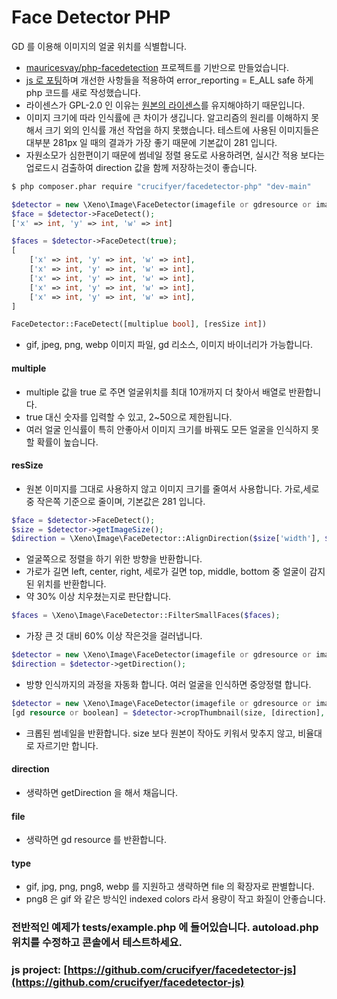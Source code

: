 # Face Detector PHP

GD 를 이용해 이미지의 얼굴 위치를 식별합니다.

- [mauricesvay/php-facedetection](https://github.com/mauricesvay/php-facedetection) 프로젝트를 기반으로 만들었습니다.
- [js 로 포팅](https://github.com/crucifyer/facedetector-js)하며 개선한 사항들을 적용하여 error_reporting = E_ALL safe 하게 php 코드를 새로 작성했습니다.
- 라이센스가 GPL-2.0 인 이유는 [원본의 라이센스](https://github.com/mauricesvay/php-facedetection/issues/18)를 유지해야하기 때문입니다.
- 이미지 크기에 따라 인식률에 큰 차이가 생깁니다. 알고리즘의 원리를 이해하지 못해서 크기 외의 인식률 개선 작업을 하지 못했습니다. 테스트에 사용된 이미지들은 대부분 281px 일 때의 결과가 가장 좋기 때문에 기본값이 281 입니다.
- 자원소모가 심한편이기 때문에 썸네일 정렬 용도로 사용하려면, 실시간 적용 보다는 업로드시 검출하여 direction 값을 함께 저장하는것이 좋습니다.

```bash
$ php composer.phar require "crucifyer/facedetector-php" "dev-main"
```

```php
$detector = new \Xeno\Image\FaceDetector(imagefile or gdresource or imagebinary);
$face = $detector->FaceDetect();
['x' => int, 'y' => int, 'w' => int]

$faces = $detector->FaceDetect(true);
[
	['x' => int, 'y' => int, 'w' => int],
	['x' => int, 'y' => int, 'w' => int],
	['x' => int, 'y' => int, 'w' => int],
	['x' => int, 'y' => int, 'w' => int],
	['x' => int, 'y' => int, 'w' => int],
]

FaceDetector::FaceDetect([multiplue bool], [resSize int])
```
- gif, jpeg, png, webp 이미지 파일, gd 리소스, 이미지 바이너리가 가능합니다.
#### multiple 
- multiple 값을 true 로 주면 얼굴위치를 최대 10개까지 더 찾아서 배열로 반환합니다.
- true 대신 숫자를 입력할 수 있고, 2~50으로 제한됩니다.
- 여러 얼굴 인식률이 특히 안좋아서 이미지 크기를 바꿔도 모든 얼굴을 인식하지 못할 확률이 높습니다.
#### resSize
- 원본 이미지를 그대로 사용하지 않고 이미지 크기를 줄여서 사용합니다. 가로,세로 중 작은쪽 기준으로 줄이며, 기본값은 281 입니다.

```php
$face = $detector->FaceDetect();
$size = $detector->getImageSize();
$direction = \Xeno\Image\FaceDetector::AlignDirection($size['width'], $size['height'], $face['x'], $face['y'], $face['w']);
```
- 얼굴쪽으로 정렬을 하기 위한 방향을 반환합니다.
- 가로가 길면 left, center, right, 세로가 길면 top, middle, bottom 중 얼굴이 감지된 위치를 반환합니다.
- 약 30% 이상 치우쳤는지로 판단합니다.

```php
$faces = \Xeno\Image\FaceDetector::FilterSmallFaces($faces);
```
- 가장 큰 것 대비 60% 이상 작은것을 걸러냅니다.

```php
$detector = new \Xeno\Image\FaceDetector(imagefile or gdresource or imagebinary);
$direction = $detector->getDirection();
```
- 방향 인식까지의 과정을 자동화 합니다. 여러 얼굴을 인식하면 중앙정렬 합니다.

```php
$detector = new \Xeno\Image\FaceDetector(imagefile or gdresource or imagebinary);
[gd resource or boolean] = $detector->cropThumbnail(size, [direction], [file], [type]);
```
- 크롭된 썸네일을 반환합니다. size 보다 원본이 작아도 키워서 맞추지 않고, 비율대로 자르기만 합니다.
#### direction
- 생략하면 getDirection 을 해서 채웁니다.
#### file
- 생략하면 gd resource 를 반환합니다.
#### type
- gif, jpg, png, png8, webp 를 지원하고 생략하면 file 의 확장자로 판별합니다.
- png8 은 gif 와 같은 방식인 indexed colors 라서 용량이 작고 화질이 안좋습니다.

### 전반적인 예제가 tests/example.php 에 들어있습니다. autoload.php 위치를 수정하고 콘솔에서 테스트하세요.

### js project: [https://github.com/crucifyer/facedetector-js](https://github.com/crucifyer/facedetector-js)